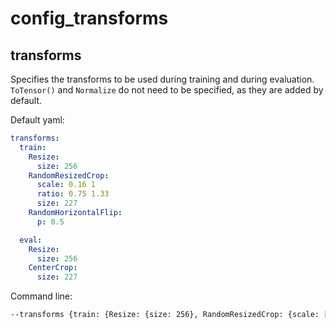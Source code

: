 # config_transforms

## transforms
Specifies the transforms to be used during training and during evaluation. ```ToTensor()``` and ```Normalize``` do not need to be specified, as they are added by default.


Default yaml:
```yaml
transforms:
  train:
    Resize:
      size: 256
    RandomResizedCrop:
      scale: 0.16 1
      ratio: 0.75 1.33
      size: 227
    RandomHorizontalFlip:
      p: 0.5

  eval:
    Resize:
      size: 256
    CenterCrop:
      size: 227
```

Command line:
```bash
--transforms {train: {Resize: {size: 256}, RandomResizedCrop: {scale: [0.16, 1], ratio: [0.75, 1.33], size: 227}, RandomHorizontalFlip: {p: 0.5}}, eval: {Resize: {size: 256}, CenterCrop: {size: 227}}}
```
